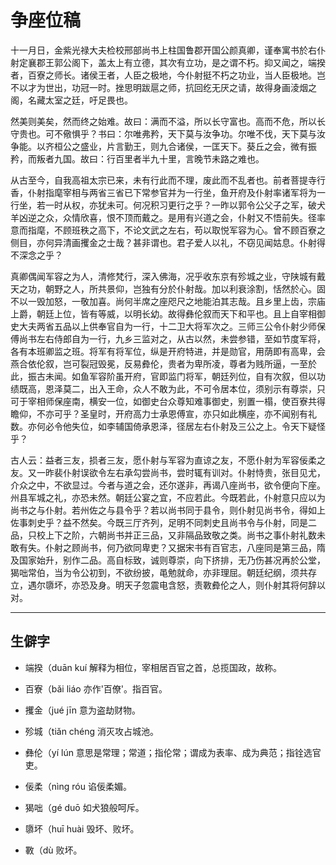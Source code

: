# 争座位稿

十一月日，金紫光禄大夫检校邢部尚书上柱国鲁郡开国公颜真卿，谨奉寓书於右仆射定襄郡王郭公阁下，盖太上有立德，其次有立功，是之谓不朽。抑又闻之，端揆者，百寮之师长。诸侯王者，人臣之极地，今仆射挺不朽之功业，当人臣极地。岂不以才为世出，功冠一时。挫思明跋扈之师，抗回纥无厌之请，故得身画淩烟之阁，名藏太室之廷，吁足畏也。

然美则美矣，然而终之始难。故曰：满而不溢，所以长守富也。高而不危，所以长守贵也。可不儆惧乎？书曰：尔唯弗矜，天下莫与汝争功。尔唯不伐，天下莫与汝争能。以齐桓公之盛业，片言勤王，则九合诸侯，一匡天下。葵丘之会，微有振矜，而叛者九国。故曰：行百里者半九十里，言晚节未路之难也。

从古至今，自我高祖太宗已来，未有行此而不理，废此而不乱者也。前者菩提寺行香，仆射指麾宰相与两省三省已下常参官并为一行坐，鱼开府及仆射率诸军将为一行坐，若一时从权，亦犹未可。何况积习更行之乎？一昨以郭令公父子之军，破犬羊凶逆之众，众情欣喜，恨不顶而戴之。是用有兴道之会，仆射又不悟前失。径率意而指麾，不顾班秩之高下，不论文武之左右，苟以取悦军容为心。曾不顾百寮之侧目，亦何异清画攫金之士哉？甚非谓也。君子爱人以礼，不窃见闻姑息。仆射得不深念之乎？

真卿偶闻军容之为人，清修梵行，深入佛海，况乎收东京有殄城之业，守陕城有戴天之功，朝野之人，所共景仰，岂独有分於仆射哉。加以利衰涂割，恬然於心。固不以一毁加怒，一敬加喜。尚何半席之座咫尺之地能泊其志哉。且乡里上齿，宗庙上爵，朝廷上位，皆有等威，以明长幼。故得彝伦叙而天下和平也。且上自宰相御史大夫两省五品以上供奉官自为一行，十二卫大将军次之。三师三公令仆射少师保傅尚书左右侍郎自为一行，九乡三监对之，从古以然，未尝参错，至如节度军将，各有本班卿监之班。将军有将军位，纵是开府特进，并是勋官，用荫即有高卑，会燕合依伦叙，岂可裂冠毁冕，反易彜伦，贵者为卑所凌，尊者为贱所逼，一至於此，振古未闻。如鱼军容阶虽开府，官即监门将军，朝廷列位，自有次叙，但以功绩既高，恩泽莫二，出入王命，众人不敢为此，不可令居本位，须别示有尊崇，只可于宰相师保座南，横安一位，如御史台众尊知难事御史，别置一榻，使百寮共得瞻仰，不亦可乎？圣皇时，开府高力士承恩傅宣，亦只如此横座，亦不闻别有礼数。亦何必令他失位，如李辅国倚承恩泽，径居左右仆射及三公之上。令天下疑怪乎？

古人云：益者三友，损者三友，愿仆射与军容为直谅之友，不愿仆射为军容佞柔之友。又一昨裴仆射误欲令左右承勾尝尚书，尝时辄有训对。仆射恃贵，张目见尤，介众之中，不欲显过。今者与道之会，还尔遂非，再谒八座尚书，欲令便向下座。州县军城之礼，亦恐未然。朝廷公宴之宜，不应若此。今既若此，仆射意只应以为尚书之与仆射。若州佐之与县令乎？若以尚书同于县令，则仆射见尚书令，得如上佐事刺史乎？益不然矣。今既三厅齐列，足明不同刺史且尚书令与仆射，同是二品，只校上下之阶，六朝尚书并正三品，又非隔品致敬之类。尚书之事仆射礼数未敢有失。仆射之顾尚书，何乃欲同卑吏？又据宋书有百官志，八座同是第三品，隋及国家始升，别作二品。高自标致，诚则尊崇，向下挤排，无乃伤甚况再於公堂，猲咄常伯，当为令公初到，不欲纷披，黾勉就命，亦非理屈。朝廷纪纲，须共存立，遇尔隳坏，亦恐及身。明天子忽震电含怒，责斁彜伦之人，则仆射其将何辞以对。

---

## 生僻字

* 端揆（duān kuí 解释为相位，宰相居百官之首，总揽国政，故称。

* 百寮（bǎi liáo 亦作'百僚'。指百官。

* 攫金（jué jīn 意为盗劫财物。

* 殄城（tiǎn chéng 消灭攻占城池。

* 彝伦（yí lún 意思是常理；常道；指伦常；谓成为表率、成为典范；指铨选官吏。

* 佞柔（nìng róu 谄佞柔媚。

* 猲咄（gé duō 如犬狼般呵斥。

* 隳坏（huī huài 毁坏、败坏。

* 斁（dù 败坏。